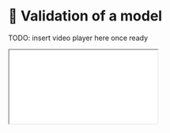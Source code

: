 # 🎥 Validation of a model

TODO: insert video player here once ready

<iframe src="../slides/index.html?file=../slides/intro_cross_validation.md#p1"/>
